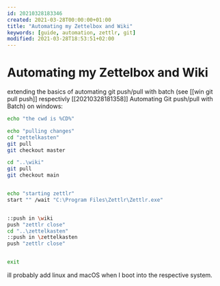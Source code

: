```yaml
---
id: 20210328183346
created: 2021-03-28T00:00:00+01:00
title: "Automating my Zettelbox and Wiki"
keywords: [guide, automation, zettlr, git]
modified: 2021-03-28T18:53:51+02:00
---
```


# Automating my Zettelbox and Wiki

extending the basics of automating git push/pull with batch (see [[win git pull push]] respectivly [[20210328181358]] Automating Git push/pull with Batch) on windows:

```bash
echo "the cwd is %CD%"

echo "pulling changes"
cd "zettelkasten"
git pull
git checkout master

cd "..\wiki"
git pull
git checkout main


echo "starting zettlr"
start "" /wait "C:\Program Files\Zettlr\Zettlr.exe"


::push in \wiki
push "zettlr close"
cd "..\zettelkasten"
::push in \zettelkasten
push "zettlr close"


exit
```

ill probably add linux and macOS when I boot into the respective system.